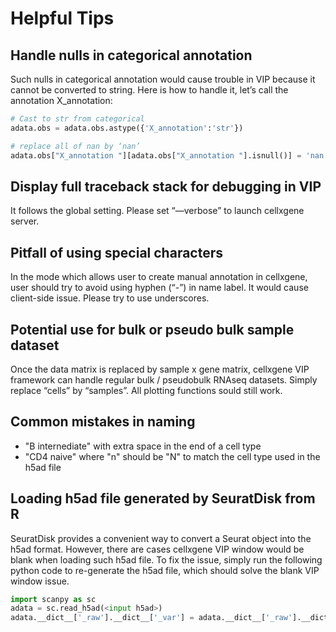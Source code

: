 # Helpful Tips

## Handle nulls in categorical annotation
Such nulls in categorical annotation would cause trouble in VIP because it cannot be converted to string. Here is how to handle it, let’s call the annotation X_annotation:


```python
# Cast to str from categorical
adata.obs = adata.obs.astype({'X_annotation':'str'})

# replace all of nan by ‘nan’
adata.obs["X_annotation "][adata.obs["X_annotation "].isnull()] = 'nan'
```

## Display full traceback stack for debugging in VIP
It follows the global setting. Please set “—verbose” to launch cellxgene server. 

## Pitfall of using special characters
In the mode which allows user to create manual annotation in cellxgene, user should try to avoid using hyphen (“-”) in name label. It would cause client-side issue. Please try to use underscores.

## Potential use for bulk or pseudo bulk sample dataset
Once the data matrix is replaced by sample x gene matrix, cellxgene VIP framework can handle regular bulk / pseudobulk RNAseq datasets. Simply replace “cells” by “samples”. All plotting functions sould still work.

## Common mistakes in naming
* "B internediate<extra space>" with extra space in the end of a cell type
* "CD4 naive" where "n" should be "N" to match the cell type used in the h5ad file

## Loading h5ad file generated by SeuratDisk from R
SeuratDisk provides a convenient way to convert a Seurat object into the h5ad format. However, there are cases cellxgene VIP window would be blank when loading such h5ad file. To fix the issue, simply run the following python code to re-generate the h5ad file, which should solve the blank VIP window issue.


```python
import scanpy as sc
adata = sc.read_h5ad(<input h5ad>)
adata.__dict__['_raw'].__dict__['_var'] = adata.__dict__['_raw'].__dict__['_var'].rename(columns={'_index': 'features'})
```


